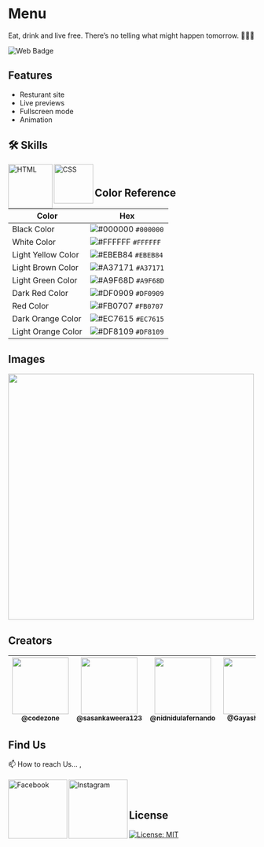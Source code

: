 # Menu

Eat, drink and live free. There’s no telling what might happen tomorrow. 🍲🍴🍻

![Web Badge](https://img.shields.io/badge/DBroCode-web-orange.svg)

## Features

- Resturant site
- Live previews
- Fullscreen mode
- Animation

## 🛠 Skills

<img align="left" alt="HTML" width="90px" src="https://img.shields.io/badge/HTML5-E34F26?style=for-the-badge&logo=html5&logoColor=white" />
<img align="left" alt="CSS" width="80px" src="https://img.shields.io/badge/CSS3-1572B6?style=for-the-badge&logo=css3&logoColor=white" />

</br>

## Color Reference

| Color              | Hex                                                                    |
| ------------------ | ---------------------------------------------------------------------- |
| Black Color        | ![#000000](https://via.placeholder.com/15/000000/000000.png) `#000000` |
| White Color        | ![#FFFFFF](https://via.placeholder.com/15/FFFFFF/FFFFFF.png) `#FFFFFF` |
| Light Yellow Color | ![#EBEB84](https://via.placeholder.com/15/EBEB84/EBEB84.png) `#EBEB84` |
| Light Brown Color  | ![#A37171](https://via.placeholder.com/15/A37171/A37171.png) `#A37171` |
| Light Green Color  | ![#A9F68D](https://via.placeholder.com/15/A9F68D/A9F68D.png) `#A9F68D` |
| Dark Red Color     | ![#DF0909](https://via.placeholder.com/15/DF0909/DF0909.png) `#DF0909` |
| Red Color          | ![#FB0707](https://via.placeholder.com/15/FB0707/FB0707.png) `#FB0707` |
| Dark Orange Color  | ![#EC7615](https://via.placeholder.com/15/EC7615/EC7615.png) `#EC7615` |
| Light Orange Color | ![#DF8109](https://via.placeholder.com/15/DF8109/DF8109.png) `#DF8109` |

## Images

<img width="500px" src="https://github.com/CodeZoneTech/DBroCode/blob/main/Design%2022/img/img1.png">

## Creators

| [<img src="https://github.com/CodeZoneTech.png?size=250" width="115"><br><sub>@codezone</sub>](https://github.com/CodeZoneTech) | [<img  src="https://github.com/sasankaweera123.png?size=115" width="115"><br><sub>@sasankaweera123</sub>](https://github.com/sasankaweera123) | [<img  src="https://github.com/nidnidulafernando.png?size=115" width="115"><br><sub>@nidnidulafernando</sub>](https://github.com/nidnidulafernando) | [<img src="https://github.com/Gayashani00.png?size=250" width="115"><br><sub>@Gayashani00</sub>](https://github.com/Gayashani00) |
| :-----------------------------------------------------------------------------------------------------------------------------: | :-------------------------------------------------------------------------------------------------------------------------------------------: | :-------------------------------------------------------------------------------------------------------------------------------------------------: | :------------------------------------------------------------------------------------------------------------------------------: |

## Find Us

📫 How to reach Us... , </br></br>
<a href="https://www.facebook.com/CodeZone-107084475018756/">
<img align="left" alt="Facebook" width="120px" src="https://img.shields.io/badge/Facebook-1877F2?style=for-the-badge&logo=facebook&logoColor=white" />
</a>
<a href="https://www.instagram.com/d_bro_code/">
<img align="left" alt="Instagram" width="120px" src="https://img.shields.io/badge/Instagram-E4405F?style=for-the-badge&logo=instagram&logoColor=white" />
</a>

</br>

## License

[![License: MIT](https://img.shields.io/badge/License-MIT-yellow.svg)](https://opensource.org/licenses/MIT)
